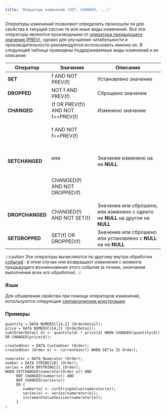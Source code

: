 ```yaml
---
title: 'Операторы изменений (SET, CHANGED, ...)'
---
```


*Операторы изменений* позволяют определить произошли ли для свойства в текущей сессии те или иные виды изменений. Все эти операторы являются производными от [оператора предыдущего значения (PREV)](Previous_value_PREV_.md), однако для улучшения читабельности и производительности рекомендуется использовать именно их. В следующей таблице приведены поддерживаемые виды изменений и их описание:

|Оператор|Значение|Описание|
|---|---|---|
|<strong>SET</strong>|f AND NOT PREV(f)|Установлено значение|
|<strong>DROPPED</strong>|NOT f AND PREV(f)|Сброшено значение|
|<strong>CHANGED</strong>|(f OR PREV(f)) AND NOT f==PREV(f)|Изменено значение|
|<strong>SETCHANGED</strong>|<p>f AND NOT f==PREV(f)</p><br/><p>или</p><br/><p>CHANGED(f) AND NOT DROPPED(f)</p>|Значение изменено на не <strong>NULL</strong>|
|<strong>DROPCHANGED</strong>|CHANGED(f) AND NOT SET(f)|Значение или сброшено, или изменено с одного не <strong>NULL</strong> на другое не <strong>NULL</strong>|
|<strong>SETDROPPED</strong>|SET(f) OR DROPPED(f)|Значение или сброшено или установлено с <strong>NULL</strong> на не <strong>NULL</strong>|

:::caution
Эти операторы вычисляются по другому внутри обработки [событий](Events.md#change) : в этом случае они возвращают изменения с момента предыдущего возникновения этого события (а точнее, окончания выполнения всех его обработок).
:::

### Язык

Для объявления свойства при помощи операторов изменений, используются следующие [синтаксические конструкции](Change_operators.md). 

### Примеры

```lsf
quantity = DATA NUMERIC[14,2] (OrderDetail);
price = DATA NUMERIC[14,2] (OrderDetail);
sum(OrderDetail d) <- quantity(d) * price(d) WHEN CHANGED(quantity(d)) OR CHANGED(price(d));

createdUser = DATA CustomUser (Order);
createdUser (Order o) <- currentUser() WHEN SET(o IS Order);

numerator = DATA Numerator (Order);
number = DATA STRING[28] (Order);
series = DATA BPSTRING[2] (Order);
WHEN SETCHANGED(numerator(Order o)) AND
     NOT CHANGED(number(o)) AND
     NOT CHANGED(series(o))
     DO {
        number(o) <- curStringValue(numerator(o));
        series(o) <- series(numerator(o));
        incrementValueSession(numerator(o));
     }
;
```
